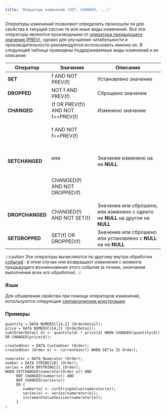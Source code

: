 ```yaml
---
title: 'Операторы изменений (SET, CHANGED, ...)'
---
```


*Операторы изменений* позволяют определить произошли ли для свойства в текущей сессии те или иные виды изменений. Все эти операторы являются производными от [оператора предыдущего значения (PREV)](Previous_value_PREV_.md), однако для улучшения читабельности и производительности рекомендуется использовать именно их. В следующей таблице приведены поддерживаемые виды изменений и их описание:

|Оператор|Значение|Описание|
|---|---|---|
|<strong>SET</strong>|f AND NOT PREV(f)|Установлено значение|
|<strong>DROPPED</strong>|NOT f AND PREV(f)|Сброшено значение|
|<strong>CHANGED</strong>|(f OR PREV(f)) AND NOT f==PREV(f)|Изменено значение|
|<strong>SETCHANGED</strong>|<p>f AND NOT f==PREV(f)</p><br/><p>или</p><br/><p>CHANGED(f) AND NOT DROPPED(f)</p>|Значение изменено на не <strong>NULL</strong>|
|<strong>DROPCHANGED</strong>|CHANGED(f) AND NOT SET(f)|Значение или сброшено, или изменено с одного не <strong>NULL</strong> на другое не <strong>NULL</strong>|
|<strong>SETDROPPED</strong>|SET(f) OR DROPPED(f)|Значение или сброшено или установлено с <strong>NULL</strong> на не <strong>NULL</strong>|

:::caution
Эти операторы вычисляются по другому внутри обработки [событий](Events.md#change) : в этом случае они возвращают изменения с момента предыдущего возникновения этого события (а точнее, окончания выполнения всех его обработок).
:::

### Язык

Для объявления свойства при помощи операторов изменений, используются следующие [синтаксические конструкции](Change_operators.md). 

### Примеры

```lsf
quantity = DATA NUMERIC[14,2] (OrderDetail);
price = DATA NUMERIC[14,2] (OrderDetail);
sum(OrderDetail d) <- quantity(d) * price(d) WHEN CHANGED(quantity(d)) OR CHANGED(price(d));

createdUser = DATA CustomUser (Order);
createdUser (Order o) <- currentUser() WHEN SET(o IS Order);

numerator = DATA Numerator (Order);
number = DATA STRING[28] (Order);
series = DATA BPSTRING[2] (Order);
WHEN SETCHANGED(numerator(Order o)) AND
     NOT CHANGED(number(o)) AND
     NOT CHANGED(series(o))
     DO {
        number(o) <- curStringValue(numerator(o));
        series(o) <- series(numerator(o));
        incrementValueSession(numerator(o));
     }
;
```
